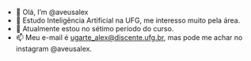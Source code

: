 - 👋 Olá, I’m @aveusalex
- 👀 Estudo Inteligência Artificial na UFG, me interesso muito pela área.
- 🌱 Atualmente estou no sétimo período do curso.
- 📫 Meu e-mail é ugarte_alex@discente.ufg.br, mas pode me achar no instagram @aveusalex.


